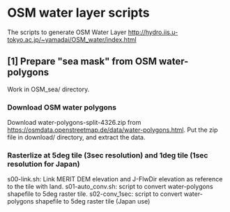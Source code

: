 # OSM water layer scripts
The scripts to generate OSM Water Layer
http://hydro.iis.u-tokyo.ac.jp/~yamadai/OSM_water/index.html

## [1] Prepare "sea mask" from OSM water-polygons
Work in OSM_sea/ directory.

### Download OSM water polygons
Download water-polygons-split-4326.zip from https://osmdata.openstreetmap.de/data/water-polygons.html.
Put the zip file in download/ directory, and extract the data.

### Rasterlize at 5deg tile (3sec resolution) and 1deg tile (1sec resolution for Japan)
s00-link.sh: Link MERIT DEM elevation and J-FlwDir elevation as reference to the tile with land.
s01-auto_conv.sh: script to convert water-polygons shapefile to 5deg raster tile.
s02-conv_1sec: script to convert water-polygons shapefile to 5deg raster tile (Japan use)

